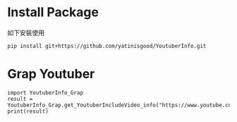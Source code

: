 # Install Package
如下安裝使用 
```
pip install git+https://github.com/yatinisgood/YoutuberInfo.git
```

# Grap Youtuber 
```
import YoutuberInfo_Grap
result = YoutuberInfo_Grap.get_YoutuberIncludeVideo_info("https://www.youtube.com/@2UncleTsaiPoPo/videos")
print(result)
```
